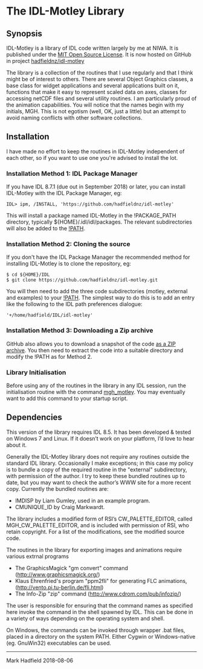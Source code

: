 # The IDL-Motley Library

## Synopsis

IDL-Motley is a library of IDL code written largely by me at NIWA. It is published under the
[MIT Open Source License](http://www.opensource.org/licenses/mit-license.php). It is now hosted on
GitHub in project [hadfieldnz/idl-motley](https://github.com/hadfieldnz/idl-motley)

The library is a collection of the routines that I use regularly and that I think might be of interest to others.
There are several Object Graphics classes, a base class for widget applications and several applications built
on it, functions that make it easy to represent scaled data on axes, classes for accessing netCDF files
and several utility routines. I am particularly proud of the animation capabilities. You will notice that the names
begin with my initials, MGH. This is not egotism
(well, OK, just a little) but an attempt to avoid naming conflicts with other software collections.

## Installation

I have made no effort to keep the routines in IDL-Motley independent of each other, so if you want to use one you're advised to
install the lot.

### Installation Method 1: IDL Package Manager

If you have IDL 8.7.1 (due out in September 2018) or later, you can install IDL-Motley with the IDL Package Manager, eg:

```
IDL> ipm, /INSTALL, 'https://github.com/hadfieldnz/idl-motley'
```

This will install a package named IDL-Motley in the !PACKAGE_PATH directory, typically ${HOME}/.idl/idl/packages.
The relevant subdirectories will also be added to the [!PATH](https://www.harrisgeospatial.com/docs/Managing_IDL_Paths.html).

### Installation Method 2: Cloning the source

If you don't have the IDL Package Manager the recommended method for installing IDL-Motley is to clone the repository, eg:

```
$ cd ${HOME}/IDL
$ git clone https://github.com/hadfieldnz/idl-motley.git
```

You will then need to add the three code subdirectories (motley, external and examples) to your [!PATH](https://www.harrisgeospatial.com/docs/Managing_IDL_Paths.html).
The simplest way to do this is to add an entry like the following to the IDL path preferences dialogue:

```
'+/home/hadfield/IDL/idl-motley'
```

### Installation Method 3: Downloading a Zip archive

GitHub also allows you to download a snapshot of the code [as a ZIP archive](https://github.com/hadfieldnz/idl-motley/archive/master.zip).
You then need to extract the code into a suitable directory and modify the !PATH as for Method 2.

### Library Initialisation

Before using any of the routines in the library in any IDL session, run the initialisation routine with the command
[mgh_motley](https://github.com/hadfieldnz/idl-motley/blob/master/motley/mgh_motley.pro).
You may eventually want to add this command to your startup script.

## Dependencies

This version of the library requires IDL 8.5. It has been developed & tested on Windows 7 and Linux.
If it doesn’t work on your platform, I’d love to hear about it.

Generally the IDL-Motley library does not require any routines outside the standard IDL library. Occasionally I make exceptions; in
this case my policy is to bundle a copy of the required routine in the "external" subdirectory, with permission of the author.
I try to keep these bundled routines up to date, but you may want to check the author’s WWW site for a more recent copy.
Currently the bundled routines are:

* IMDISP by Liam Gumley, used in an example program.
* CMUNIQUE_ID by Craig Markwardt.

The library includes a modified form of RSI’s CW_PALETTE_EDITOR, called MGH_CW_PALETTE_EDITOR, and
is included with permission of RSI, who retain copyright. For a list of the modifications, see the modified source code.

The routines in the library for exporting images and animations require various
extrnal programs

* The GraphicsMagick "gm convert" command (http://www.graphicsmagick.org/)
* Klaus Ehrenfried's program "ppm2fli" for generating FLC animations, (http://vento.pi.tu-berlin.de/fli.html)
* The Info-Zip "zip" command (http://www.cdrom.com/pub/infozip/)

The user is responsible for ensuring that the command names as
specified here invoke the command in the shell spawned by
IDL. This can be done in a variety of ways depending on the
operating system and shell.

On Windows, the commands can be invoked through wrapper .bat files,
placed in a directory on the system PATH. Either Cygwin or Windows-native
(eg. GnuWin32) executables can be used.


________________________________________
Mark Hadfield 2018-08-06

